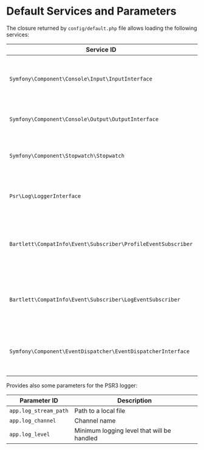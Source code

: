 <!-- markdownlint-disable MD013 -->
# Default Services and Parameters

The closure returned by `config/default.php` file allows loading the following services:

| Service ID | Service Class | Description |
|---|---|---|
| `Symfony\Component\Console\Input\InputInterface`   | `Bartlett\CompatInfo\Console\Input\Input`   | Represents an input coming from the CLI arguments  |
| `Symfony\Component\Console\Output\OutputInterface` | `Bartlett\CompatInfo\Console\Output\Output` | Is the default class for all CLI output            |
| `Symfony\Component\Stopwatch\Stopwatch`            | `Symfony\Component\Stopwatch\Stopwatch`     | Provides a way to profile your code analysis       |
| `Psr\Log\LoggerInterface`                          | `Bartlett\CompatInfo\Logger\DefaultLogger`  | Provides a default PSR3 compatible logger          |
| `Bartlett\CompatInfo\Event\Subscriber\ProfileEventSubscriber` | `Bartlett\CompatInfo\Event\Subscriber\ProfileEventSubscriber`  | Subscriber that provides listeners to profile console commands    |
| `Bartlett\CompatInfo\Event\Subscriber\LogEventSubscriber`     | `Bartlett\CompatInfo\Event\Subscriber\LogEventSubscriber`      | Subscriber that provides listeners to log all application events  |
| `Symfony\Component\EventDispatcher\EventDispatcherInterface`  | `Bartlett\CompatInfo\Event\Dispatcher\EventDispatcher`         | Dispatcher that handle all listeners attached by two subscribers  |

Provides also some parameters for the PSR3 logger:

| Parameter ID | Description |
|---|---|
| `app.log_stream_path` | Path to a local file                       |
| `app.log_channel`     | Channel name                               |
| `app.log_level`       | Minimum logging level that will be handled |
